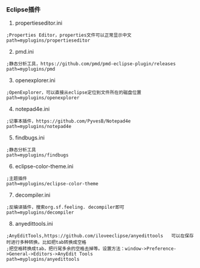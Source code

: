 ### Eclipse插件
1. propertieseditor.ini
```
;Properties Editor，properties文件可以正常显示中文
path=myplugins/propertieseditor
```

2. pmd.ini
```
;静态分析工具，https://github.com/pmd/pmd-eclipse-plugin/releases
path=myplugins/pmd
```

3. openexplorer.ini
```
;OpenExplorer，可以直接从eclipse定位到文件所在的磁盘位置
path=myplugins/openexplorer
```

4. notepad4e.ini
```
;记事本插件，https://github.com/PyvesB/Notepad4e
path=myplugins/notepad4e
```

5. findbugs.ini
```
;静态分析工具
path=myplugins/findbugs
```

6. eclipse-color-theme.ini
```
;主题插件
path=myplugins/eclipse-color-theme
```

7. decompiler.ini
```
;反编译插件，搜索org.sf.feeling. decompiler即可
path=myplugins/decompiler
```

8. anyedittools.ini
```
;AnyEditTools,https://github.com/iloveeclipse/anyedittools   可以在保存时进行多种转换。比如把tab转换成空格
;把空格转换成tab，把行尾多余的空格去掉等。设置方法：window->Preference->General->Editors->AnyEdit Tools
path=myplugins/anyedittools
```
